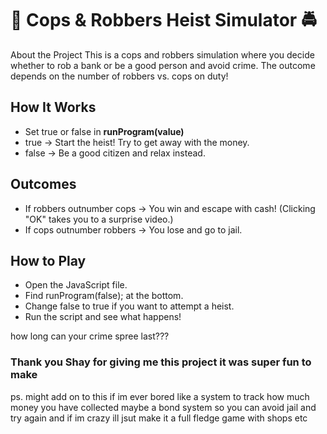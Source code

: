 # 🏦 Cops & Robbers Heist Simulator 🚔
About the Project
This is a cops and robbers simulation where you decide whether to rob a bank or be a good person and avoid crime. The outcome depends on the number of robbers vs. cops on duty!

## How It Works
- Set true or false in **runProgram(value)**
- true → Start the heist! Try to get away with the money.
- false → Be a good citizen and relax instead.
## Outcomes
- If robbers outnumber cops → You win and escape with cash! (Clicking "OK" takes you to a surprise video.)
- If cops outnumber robbers → You lose and go to jail.
## How to Play
- Open the JavaScript file.
- Find runProgram(false); at the bottom.
- Change false to true if you want to attempt a heist.
- Run the script and see what happens!

how long can your crime spree last???

### Thank you Shay for giving me this project it was super fun to make

ps. might add on to this if im ever bored like a system to track how much money you have collected maybe a bond system so you can avoid jail and try again and if im crazy ill jsut make it a full fledge game with shops etc

